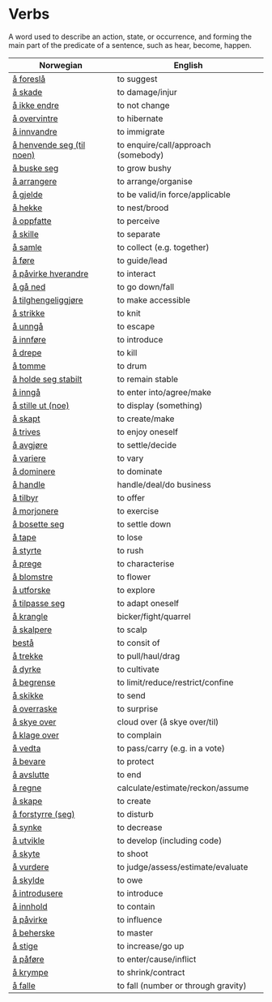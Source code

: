 # Verbs

A word used to describe an action, state, or occurrence, and forming the main part of the predicate of a sentence, such as hear, become, happen.

| Norwegian | English |
| --- | --- |
| [å foreslå](https://www.ordnett.no/search?language=no&phrase=å%20foreslå) | to suggest |
| [å skade](https://www.ordnett.no/search?language=no&phrase=å%20skade) | to damage/injur |
| [å ikke endre](https://www.ordnett.no/search?language=no&phrase=å%20ikke%20endre) | to not change |
| [å overvintre](https://www.ordnett.no/search?language=no&phrase=å%20overvintre) | to hibernate |
| [å innvandre](https://www.ordnett.no/search?language=no&phrase=å%20innvandre) | to immigrate |
| [å henvende seg (til noen)](https://www.ordnett.no/search?language=no&phrase=å%20henvende%20seg%20(til%20noen)) | to enquire/call/approach (somebody) |
| [å buske seg](https://www.ordnett.no/search?language=no&phrase=å%20buske%20seg) | to grow bushy |
| [å arrangere](https://www.ordnett.no/search?language=no&phrase=å%20arrangere) | to arrange/organise |
| [å gjelde](https://www.ordnett.no/search?language=no&phrase=å%20gjelde) | to be valid/in force/applicable |
| [å hekke](https://www.ordnett.no/search?language=no&phrase=å%20hekke) | to nest/brood |
| [å oppfatte](https://www.ordnett.no/search?language=no&phrase=å%20oppfatte) | to perceive |
| [å skille](https://www.ordnett.no/search?language=no&phrase=å%20skille) | to separate |
| [å samle](https://www.ordnett.no/search?language=no&phrase=å%20samle) | to collect (e.g. together) |
| [å føre](https://www.ordnett.no/search?language=no&phrase=å%20føre) | to guide/lead |
| [å påvirke hverandre](https://www.ordnett.no/search?language=no&phrase=å%20påvirke%20hverandre) | to interact |
| [å gå ned](https://www.ordnett.no/search?language=no&phrase=å%20gå%20ned) | to go down/fall |
| [å tilghengeliggjøre](https://www.ordnett.no/search?language=no&phrase=å%20tilghengeliggjøre) | to make accessible |
| [å strikke](https://www.ordnett.no/search?language=no&phrase=å%20strikke) | to knit |
| [å unngå](https://www.ordnett.no/search?language=no&phrase=å%20unngå) | to escape |
| [å innføre](https://www.ordnett.no/search?language=no&phrase=å%20innføre) | to introduce |
| [å drepe](https://www.ordnett.no/search?language=no&phrase=å%20drepe) | to kill |
| [å tomme](https://www.ordnett.no/search?language=no&phrase=å%20tomme) | to drum |
| [å holde seg stabilt](https://www.ordnett.no/search?language=no&phrase=å%20holde%20seg%20stabilt) | to remain stable |
| [å inngå](https://www.ordnett.no/search?language=no&phrase=å%20inngå) | to enter into/agree/make |
| [å stille ut (noe)](https://www.ordnett.no/search?language=no&phrase=å%20stille%20ut%20(noe)) | to display (something) |
| [å skapt](https://www.ordnett.no/search?language=no&phrase=å%20skapt) | to create/make |
| [å trives](https://www.ordnett.no/search?language=no&phrase=å%20trives) | to enjoy oneself |
| [å avgjøre](https://www.ordnett.no/search?language=no&phrase=å%20avgjøre) | to settle/decide |
| [å variere](https://www.ordnett.no/search?language=no&phrase=å%20variere) | to vary |
| [å dominere](https://www.ordnett.no/search?language=no&phrase=å%20dominere) | to dominate |
| [å handle](https://www.ordnett.no/search?language=no&phrase=å%20handle) | handle/deal/do business |
| [å tilbyr](https://www.ordnett.no/search?language=no&phrase=å%20tilbyr) | to offer |
| [å morjonere](https://www.ordnett.no/search?language=no&phrase=å%20morjonere) | to exercise |
| [å bosette seg](https://www.ordnett.no/search?language=no&phrase=å%20bosette%20seg) | to settle down |
| [å tape](https://www.ordnett.no/search?language=no&phrase=å%20tape) | to lose |
| [å styrte](https://www.ordnett.no/search?language=no&phrase=å%20styrte) | to rush |
| [å prege](https://www.ordnett.no/search?language=no&phrase=å%20prege) | to characterise |
| [å blomstre](https://www.ordnett.no/search?language=no&phrase=å%20blomstre) | to flower |
| [å utforske](https://www.ordnett.no/search?language=no&phrase=å%20utforske) | to explore |
| [å tilpasse seg](https://www.ordnett.no/search?language=no&phrase=å%20tilpasse%20seg) | to adapt oneself |
| [å krangle](https://www.ordnett.no/search?language=no&phrase=å%20krangle) | bicker/fight/quarrel |
| [å skalpere](https://www.ordnett.no/search?language=no&phrase=å%20skalpere) | to scalp |
| [bestå](https://www.ordnett.no/search?language=no&phrase=bestå) | to consit of |
| [å trekke](https://www.ordnett.no/search?language=no&phrase=å%20trekke) | to pull/haul/drag |
| [å dyrke](https://www.ordnett.no/search?language=no&phrase=å%20dyrke) | to cultivate |
| [å begrense](https://www.ordnett.no/search?language=no&phrase=å%20begrense) | to limit/reduce/restrict/confine |
| [å skikke](https://www.ordnett.no/search?language=no&phrase=å%20skikke) | to send |
| [å overraske](https://www.ordnett.no/search?language=no&phrase=å%20overraske) | to surprise |
| [å skye over](https://www.ordnett.no/search?language=no&phrase=å%20skye%20over) | cloud over (å skye over/til) |
| [å klage over](https://www.ordnett.no/search?language=no&phrase=å%20klage%20over) | to complain |
| [å vedta](https://www.ordnett.no/search?language=no&phrase=å%20vedta) | to pass/carry (e.g. in a vote) |
| [å bevare](https://www.ordnett.no/search?language=no&phrase=å%20bevare) | to protect |
| [å avslutte](https://www.ordnett.no/search?language=no&phrase=å%20avslutte) | to end |
| [å regne](https://www.ordnett.no/search?language=no&phrase=å%20regne) | calculate/estimate/reckon/assume |
| [å skape](https://www.ordnett.no/search?language=no&phrase=å%20skape) | to create |
| [å forstyrre (seg)](https://www.ordnett.no/search?language=no&phrase=å%20forstyrre%20(seg)) | to disturb |
| [å synke](https://www.ordnett.no/search?language=no&phrase=å%20synke) | to decrease |
| [å utvikle](https://www.ordnett.no/search?language=no&phrase=å%20utvikle) | to develop (including code) |
| [å skyte](https://www.ordnett.no/search?language=no&phrase=å%20skyte) | to shoot |
| [å vurdere](https://www.ordnett.no/search?language=no&phrase=å%20vurdere) | to judge/assess/estimate/evaluate |
| [å skylde](https://www.ordnett.no/search?language=no&phrase=å%20skylde) | to owe |
| [å introdusere](https://www.ordnett.no/search?language=no&phrase=å%20introdusere) | to introduce |
| [å innhold](https://www.ordnett.no/search?language=no&phrase=å%20innhold) | to contain |
| [å påvirke](https://www.ordnett.no/search?language=no&phrase=å%20påvirke) | to influence |
| [å beherske](https://www.ordnett.no/search?language=no&phrase=å%20beherske) | to master |
| [å stige](https://www.ordnett.no/search?language=no&phrase=å%20stige) | to increase/go up |
| [å påføre](https://www.ordnett.no/search?language=no&phrase=å%20påføre) | to enter/cause/inflict |
| [å krympe](https://www.ordnett.no/search?language=no&phrase=å%20krympe) | to shrink/contract |
| [å falle](https://www.ordnett.no/search?language=no&phrase=å%20falle) | to fall (number or through gravity) |

